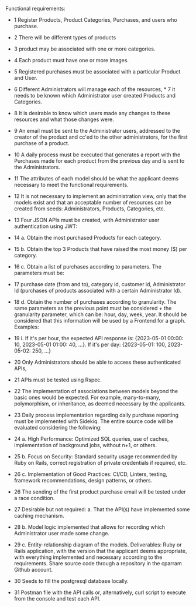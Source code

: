 Functional requirements:

* 1 Register Products, Product Categories, Purchases, and users who purchase.

* 2 There will be different types of products
* 3 product may be associated with one or more categories. 
* 4 Each product must have one or more images.
* 5 Registered purchases must be associated with a particular Product and User.

* 6 Different Administrators will manage each of the resources, * 7 it needs to be known which Administrator user created Products and Categories. 
* 8 It is desirable to know which users made any changes to these resources and what those changes were.

* 9 An email must be sent to the Administrator users, addressed to the creator of the product and cc'ed to the other administrators, for the first purchase of a product.

* 10 A daily process must be executed that generates a report with the Purchases made for each product from the previous day and is sent to the Administrators.

* 11 The attributes of each model should be what the applicant deems necessary to meet the functional requirements.

* 12 It is not necessary to implement an administration view, only that the models exist and that an acceptable number of resources can be created from seeds: Administrators, Products, Categories, etc.

* 13 Four JSON APIs must be created, with Administrator user authentication using JWT:

* 14 a. Obtain the most purchased Products for each category.
* 15 b. Obtain the top 3 Products that have raised the most money ($) per category.
* 16 c. Obtain a list of purchases according to parameters. The parameters must be:
* 17 purchase date (from and to), category id, customer id, Administrator Id (purchases of products associated with a certain Administrator Id).

* 18 d. Obtain the number of purchases according to granularity. The same parameters as the previous point must be considered + the granularity parameter, which can be: hour, day, week, year. 
     It should be considered that this information will be used by a Frontend for a graph. Examples:

* 19 i. If it's per hour, the expected API response is: {2023-05-01 00:00: 10, 2023-05-01 01:00: 40, ...}.
        If it's per day: {2023-05-01: 100, 2023-05-02: 250, ...}

* 20 Only Administrators should be able to access these authenticated APIs, 
* 21 APIs must be tested using Rspec.

* 22 The implementation of associations between models beyond the basic ones would be expected. For example, many-to-many, polymorphism, or inheritance, as deemed necessary by the applicants.

* 23 Daily process implementation regarding daily purchase reporting must be implemented with Sidekiq.
The entire source code will be evaluated considering the following:

* 24 a. High Performance: Optimized SQL queries, use of caches, implementation of background jobs, without n+1, or others.

* 25 b. Focus on Security: Standard security usage recommended by Ruby on Rails, correct registration of private credentials if required, etc.
* 26 c. Implementation of Good Practices: CI/CD, Linters, testing, framework recommendations, design patterns, or others.


* 26 The sending of the first product purchase email will be tested under a race condition.

* 27 Desirable but not required:
a. That the API(s) have implemented some caching mechanism.

* 28 b. Model logic implemented that allows for recording which Administrator user made some change.

* 29 c. Entity-relationship diagram of the models.
Deliverables:
Ruby or Rails application, with the version that the applicant deems appropriate, with everything implemented and necessary according to the requirements.
Share source code through a repository in the cparram Github account.
* 30 Seeds to fill the postgresql database locally.

* 31 Postman file with the API calls or, alternatively, curl script to execute from the console and test each API.